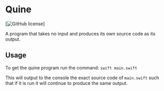 # Quine

[![GitHub license](https://img.shields.io/badge/license-MIT-lightgrey.svg)]

A program that takes no input and produces its own source code as its output.

## Usage
To get the quine program run the command: `swift main.swift`

This will output to the console the exact source code of `main.swift` such that if it is run it will continue to produce the same output.
